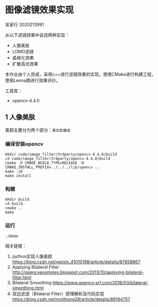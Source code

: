 # 图像滤镜效果实现
 
吴家行 2020213991

从以下滤镜效果中自选两种实现：
- 人像美肤
- LOMO滤镜
- 晶格化效果
- 扩散高光效果

本作业由个人完成，采用c++进行滤镜效果的实现，使用CMake进行构建工程，使用Lenna图进行效果评价。

工具库：
- opencv-4.4.0

## 1 人像美肤

美颜主要分为两个部分：`美白和磨皮`

### 编译安装opencv

```shell
mkdir code/image_filter/3rdparty/opencv-4.4.0/build
cd code/image_filter/3rdparty/opencv-4.4.0/build
cmake -D CMAKE_BUILD_TYPE=RELEASE -D CMAKE_INSTALL_PREFIX=../../../lib/opencv ..
make -j8 
make install
```

### 构建

```shell
mkdir build
cd build
cmake ..
make
```

### 运行

```shell
./Demo
```

相关链接：
1. python实现人像美颜 https://blog.csdn.net/weixin_41010198/article/details/87858867
2. Applying Bilateral Filter http://opencvexamples.blogspot.com/2013/10/applying-bilateral-filter.html
3. Bilateral Smoothing https://www.opencv-srf.com/2018/03/bilateral-smoothing.html
4. 双边滤波（Bilateral Filter）原理解析及代码实现 https://blog.csdn.net/molihong28/article/details/89194757